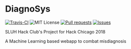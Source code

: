 # DiagnoSys

[![Travis-CI](https://travis-ci.com/sluh-hackclub/diagnosys.svg?branch=master)](https://travis-ci.com/sluh-hackclub/diagnosys)
![MIT License](https://img.shields.io/badge/license-MIT-brightgreen.svg)
[![Pull requests](https://img.shields.io/github/issues-pr-raw/sluh-hackclub/diagnosys.svg)](https://github.com/sluh-hackclub/diagnosys/pulls)
[![Issues](https://img.shields.io/github/issues-raw/sluh-hackclub/diagnosys.svg)](https://github.com/sluh-hackclub/diagnosys/issues)

SLUH Hack Club's Project for Hack Chicago 2018

A Machine Learning based webapp to combat misdiagnosis
